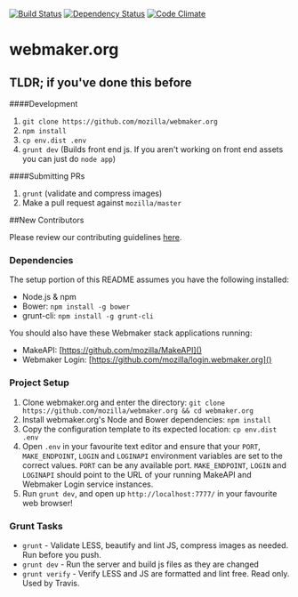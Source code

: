 [![Build Status](https://travis-ci.org/mozilla/webmaker.org.png)](https://travis-ci.org/mozilla/webmaker.org)
[![Dependency Status](https://gemnasium.com/mozilla/webmaker.org.png)](https://gemnasium.com/mozilla/webmaker.org)
[![Code Climate](https://codeclimate.com/github/mozilla/webmaker.org.png)](https://codeclimate.com/github/mozilla/webmaker.org)

# webmaker.org

## TLDR; if you've done this before

####Development

1. `git clone https://github.com/mozilla/webmaker.org`
2. `npm install`
3. `cp env.dist .env`
4. `grunt dev` (Builds front end js. If you aren't working on front end assets you can just do `node app`)

####Submitting PRs

1. `grunt` (validate and compress images)
2. Make a pull request against `mozilla/master`

##New Contributors

Please review our contributing guidelines [here](https://github.com/mozilla/webmaker.org/blob/master/CONTRIBUTING.md).


### Dependencies

The setup portion of this README assumes you have the following installed:

* Node.js & npm
* Bower: `npm install -g bower`
* grunt-cli: `npm install -g grunt-cli`

You should also have these Webmaker stack applications running:

* MakeAPI: [https://github.com/mozilla/MakeAPI]()
* Webmaker Login: [https://github.com/mozilla/login.webmaker.org]()

### Project Setup

1. Clone webmaker.org and enter the directory: `git clone https://github.com/mozilla/webmaker.org && cd webmaker.org`
2. Install webmaker.org's Node and Bower dependencies: `npm install`
3. Copy the configuration template to its expected location: `cp env.dist .env`
4. Open `.env` in your favourite text editor and ensure that your `PORT`, `MAKE_ENDPOINT`, `LOGIN` and `LOGINAPI` environment variables are set to the correct values. `PORT` can be any available port. `MAKE_ENDPOINT`, `LOGIN` and `LOGINAPI` should point to the URL of your running MakeAPI and Webmaker Login service instances.
5. Run `grunt dev`, and open up `http://localhost:7777/` in your favourite web browser!

### Grunt Tasks

- `grunt` - Validate LESS, beautify and lint JS, compress images as needed. Run before you push.
- `grunt dev` - Run the server and build js files as they are changed
- `grunt verify` - Verify LESS and JS are formatted and lint free. Read only. Used by Travis.

